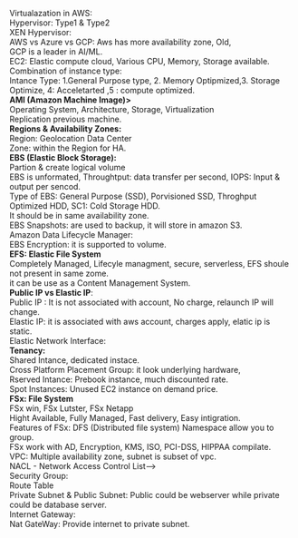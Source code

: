 Virtualazation in AWS: 
<br>Hypervisor: Type1 & Type2
<br> XEN Hypervisor: 
<br> AWS vs Azure vs GCP: Aws has more availability zone, Old, 
<br> GCP is a leader in AI/ML.
<br> EC2: Elastic compute cloud,  Various CPU, Memory, Storage available.
<br> Combination of instance type: 
<br> Intance Type: 1.General Purpose type, 2. Memory Optipmized,3. Storage Optimize, 4: Acceletarted ,5 : compute optimized.
<br> <b> AMI (Amazon Machine Image)></b>
<br> Operating System, Architecture, Storage, Virtualization
<br> Replication previous machine.
<br><b> Regions & Availability Zones:</b>
<br> Region: Geolocation Data Center
<br> Zone: within the Region for HA.
<br> <b> EBS (Elastic Block Storage):</b>
<br> Partion & create logical volume
<br> EBS is unformated, Throughtput: data transfer per second, IOPS: Input & output per sencod.
<br> Type of EBS: General Purpose (SSD), Porvisioned SSD, Throghput Optimized HDD, SC1: Cold Storage HDD.
<br> It should be in same availability zone.
<br> EBS Snapshots: are used to backup, it will store in amazon S3.
<br> Amazon Data Lifecycle Manager:
<br>EBS Encryption: it is supported to volume.
<br> <b> EFS: Elastic File System</b>
<br> Completely Managed, Lifecyle managment, secure, serverless, EFS shoule not present in same zome.
<br> it can be use as a Content Management System.
<br> <b> Public IP vs Elastic IP</b>:
<br> Public IP : It is not associated with account, No charge, relaunch IP will change.
<br> Elastic IP: it is associated with aws account, charges apply, elatic ip is static.
<br> Elastic Network Interface:
<br><b> Tenancy:</b>
<br> Shared Intance, dedicated instace.
<br> Cross Platform Placement Group: it look underlying hardware, 
<br> Rserved Intance: Prebook instance, much discounted rate.
<br> Spot Instances: Unused EC2 instance on demand price.
<br> <b> FSx: File System</b>
<br> FSx win, FSx Lutster, FSx Netapp
<br> Hight Available, Fully Managed, Fast delivery, Easy intigration.
<br> Features of FSx: DFS (Distributed file system)
Namespace allow you to group.
<br> FSx work with AD, Encryption, KMS, ISO, PCI-DSS, HIPPAA compilate.
<br> VPC: Multiple availability zone, subnet is subset of vpc. 
<br> NACL - Network Access Control List--> 
<br> Security Group: 
<br> Route Table
<br> Private Subnet & Public Subnet: Public could be webserver while private could be database server.
<br> Internet Gateway: 
<br> Nat GateWay: Provide internet to private subnet.
